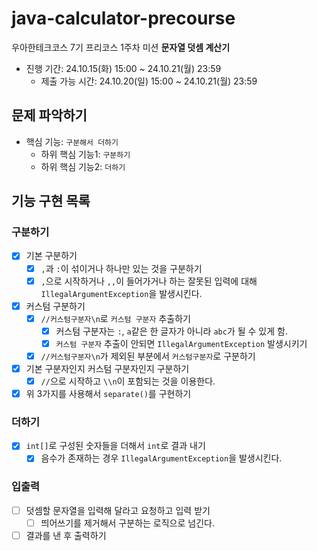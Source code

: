 # java-calculator-precourse

우아한테크코스 7기 프리코스 1주차 미션 **문자열 덧셈 계산기**

- 진행 기간: 24.10.15(화) 15:00 ~ 24.10.21(월) 23:59
    - 제출 가능 시간: 24.10.20(일) 15:00 ~ 24.10.21(월) 23:59

## 문제 파악하기

- 핵심 기능: `구분해서 더하기`
    - 하위 핵심 기능1: `구분하기`
    - 하위 핵심 기능2: `더하기`

## 기능 구현 목록

### 구분하기

- [x] 기본 구분하기
    - [x] `,`과 `:`이 섞이거나 하나만 있는 것을 구분하기
    - [x] `,`으로 시작하거나 `,,`이 들어가거나 하는 잘못된 입력에 대해 `IllegalArgumentException`을 발생시킨다.
- [x] 커스텀 구분하기
    - [x] `//커스텀구분자\n`로 `커스텀 구분자` 추출하기
        - [x] 커스텀 구분자는 `:`, `a`같은 한 글자가 아니라 `abc`가 될 수 있게 함.
        - [x] `커스텀 구분자` 추출이 안되면 `IllegalArgumentException` 발생시키기
    - [x] `//커스텀구분자\n`가 제외된 부분에서 `커스텀구분자`로 구분하기
- [x] 기본 구분자인지 커스텀 구분자인지 구분하기
    - [x] `//`으로 시작하고 `\\n`이 포함되는 것을 이용한다.
- [x] 위 3가지를 사용해서 `separate()`를 구현하기

### 더하기

-[x] `int[]`로 구성된 숫자들을 더해서 `int`로 결과 내기
    - [x] 음수가 존재하는 경우 `IllegalArgumentException`을 발생시킨다.

### 입출력

- [ ] 덧셈할 문자열을 입력해 달라고 요청하고 입력 받기
    - [ ] 띄어쓰기를 제거해서 구분하는 로직으로 넘긴다.
- [ ] 결과를 낸 후 출력하기